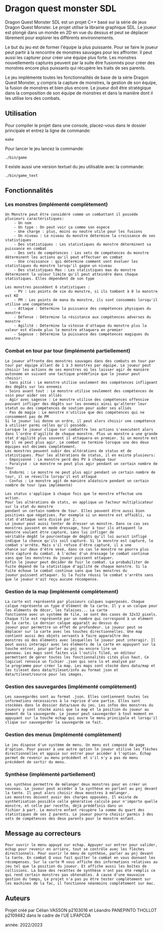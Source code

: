 # Dragon quest monster SDL

Dragon Quest Monster SDL est un projet C++ basé sur la série de jeux Dragon Quest Monster. Le projet utilise la librairie graphique SDL. Le joueur est plongé dans un monde en 2D en vue du dessus et peut se déplacer librement pour explorer les différents environnements.

Le but du jeu est de former l'équipe la plus puissante. Pour se faire le joueur peut partir à la rencontre de monstres sauvages pour les affronter. Il peut aussi les capturer pour créer une équipe plus forte. Les monstres nouvellements capturés peuvent par la suite être fusionnés pour créer des monstres encore plus puissants qui récupère les traits de ses parents.

Le jeu implémente toutes les fonctionnalités de base de la série Dragon Quest Monster, y compris la capture de monstres, la gestion de son équipe, la fusion de monstres et bien plus encore. Le joueur doit être stratégique dans la composition de son équipe de monstres et dans la manière dont il les utilise lors des combats.

## Utilisation

Pour compiler le projet dans une console, placez-vous dans le dossier principale et entrez la ligne de commande:

```
make
```

Pour lancer le jeu lancez la commande:

```
./bin/game
```

Il existe aussi une version textuel du jeu utilisable avec la commande:

```
./bin/game_text
```

## Fonctionnalités

### Les monstres (implémenté complètement)
    Un Monstre peut être considéré comme un combattant il possède plusieurs caractéristiques:
        - Un nom
        - Un type : On peut voir ça comme son espece
        - Une charge : plus, moins ou neutre utile pour les fusions
        - Un niveau : Le niveau du monstre détermine la croissance de ses statistiques
        - Des statistiques : Les statistiques du monstre déterminent sa puissance en combat
        - Des sets de compétences : Les sets de compétences du monstre déterminent les actions qu'il peut effectuer en combat
        - Une croissance : qui détermine comment vont évoluer les statistiques du monstre lorsqu'il gagne un niveau
        - Des statistiques Max : Les statistiques max du monstre déterminent la valeur limite qu'il peut atteindre dans chaque statistiques. Elles dépendent de son type
    
    Les monstres possèdent 6 statistiques : 
        - PV : Les points de vie du monstre, si ils tombent à 0 le monstre est KO
        - PM : Les points de mana du monstre, ils sont consommés lorsqu'il utilise une compétence
        - Attaque : Détermine la puissance des compétences physiques du monstre
        - Défense : Détermine la résistance aux compétences adverses du monstre
        - Agilité : Détermine la vitesse d'attaque du monstre plus la valeur est élevée plus le monstre attaquera en premier
        - Sagesse : Détermine la puissance des compétences magiques du monstre


### Combat en tour par tour (implémenté partiellement)
    Le joueur affronte des monstres sauvages dans des combats en tour par tour par équipe allant de 1 à 3 monstres par équipe. Le joueur peut choisir les actions de ses monstres où les laisser agir de manière autonome en suivant une tactique prédéfinie que le joueur peut choisir:
    - Sans pitié : Le monstre utilise seulement des compétences infligeant des dégâts sur les ennemis
    - Soins avant tout : Le monstre utilise seulement des compétences de soin pour aider ses alliés
    - Agir avec sagesse : Le monstre utilise des compétences offensive pouvant infliger des dégâts sur les ennemis ainsi qu'alterer leur statut ou des compétences de soutien pour aider ses alliés
    - Pas de magie : Le monstre n'utilise que des compétences qui ne consomment pas de PM
    Si le joueur lui donne un ordre, il peut alors choisir une compétence à utiliser parmi celles qu'il possède.
    Lorsque le joueur clique sur combattre les actions s'executent alors dans l'ordre d'agilité de chaque monstre. Plus un monstre a une grande stat d'agilité plus souvent il attaquera en premier. Si un monstre est KO il ne peut plus agir. Le combat se termine lorsque une des deux équipes est décimés complètement.
    Les monstres peuvent subir des altérations de status et de statistiques. Pour les altérations de status, il en existe plusieurs:
    - Empoisonné : Le monstre perd des PV à chaque tour
    - Paralysé : Le monstre ne peut plus agir pendant un certain nombre de tour
    - Endormi : Le monstre ne peut plus agir pendant un certain nombre de tour, il se réveille lorsqu'il est attaqué
    - Confus : Le monstre agit de manière aléatoire pendant un certain nombre de tour (pas implémenté)
    
    Les status s'applique à chaque fois que le monstre effectue une action.
    Pour les altérations de stats, on applique un facteur multiplicateur sur la stat du monstre 
    pendant un certain nombre de tour. Elles peuvent être aussi bien positives que négatives. Par exemple si un monstre est affaibli, sa stat d'attaque sera divisé par 2.
    Le joueur peut aussi tenter de dresser un monstre. Dans ce cas ses monstres passent en mode dressage, tour à tour ils attaquent le monstre voulant être capturé, sans lui infliger de 
    véritable dégât le pourcentage de dégâts qu'il lui aurait infligé indique la chance qu'ils soit capturé. Si le monstre est capturé, le combat s'arrête. Mais s'il refuse d'être capturé, il a une 
    chance sur deux d'être vexé, dans ce cas le monstre ne pourra plus être capturé du combat. À l'échec d'un dressage le combat continue sans que les monstres du joueur puissent attaquer.
    Enfin le joueur peut décider de fuir le combat. La probabiliter de fuite dépend de la statistique d'agilité de chaque monstre. Si la fuite échoue le combat continue sans que les monstres du 
    joueur puissent attaquer. Si la fuite réussi le combat s'arrête sans que le joueur n'ait reçu aucune récompense.

### Gestion de la map (implémenté complètement)
    La carte est représenté par plusieurs calques superposés. Chaque calque représente un type d'élément de la carte. Il y a un calque pour les éléments de décor, les falaises... La carte 
    fonctionne avec un système de tile, se sont des cases de 32x32 pixels. Chaque tile est représenté par un nombre qui correspond à un élément de la carte. Le dernier calque apparaît au dessus du 
    joueur pour permettre un effet de profondeur. Le joueur peut se déplacer sur la carte avec les touches directionnelles. Une map contient aussi des objets servants à faire apparaître des 
    monstres où des éléments avec lesquelles le joueur peut interagir. Il peut aussi interagir avec les éléments de la carte en appuyant sur la touche entrer, pour parler au pnj ou encore lire un 
    panneau. Les maps sont faites via l'outils Tiled, un éditeur permettant de gérer toutes les fonctionnalités cités plus haut. Ce logiciel renvoie un fichier .json qui sera lu et analysé par
    le programme pour créer la map. Les maps sont stocké dans data/map et les tileset dans data/tileset/info au format json et data/tileset/source pour les images.

### Gestion des sauvegardes (implémenté complètement)
    Les sauvegardes sont au format .json. Elles contiennent toutes les informations nécessaires à la reprise d'une partie. Elles sont stockées dans le dossier data/save du jeu. Les infos des monstres du joueurs y sont stocké ainsi que la map et la position du joueur au moment de la sauvegarde. Le joueur peut sauvegarder à tout moment en appuyant sur la touche echap qui ouvre le menu principale et lorsqu'il clique sur sauvegarder la sauvegarde se fait.

### Gestion des menus (implémenté complètement)
    Le jeu dispose d'un système de menu. Un menu est composé de page d'option. Pour passer à une autre option le joueur utilise les flèches directionnelles et appuie sur entrer pour accéder à l'option. Échap permet de revenir au menu précédent et s'il n'y a pas de menu précédent de sortir du menu.

### Synthèse (implémenté partiellement)
    Les synthèse permettre de mélanger deux monstres pour en créer un nouveau. Le joueur peut accéder à la synthèse en parlant au pnj devant la tante. Il peut alors choisir deux monstres à mélanger. 
    Les monstres doivent avoir des charges opposées. Il existe de synthétisation possible celle générative calculé pour n'importe quelle monstre, et celle par recette, déjà prédéfinis dans un 
    fichier à part. Le monstre enfant récupère la somme du quart des statistiques de ses 2 parents. Le joueur pourra choisir parmis 3 des sets de compétences des deux parents pour le monstre enfant.

## Message au correcteurs
    Pour ouvrir le menu appuyé sur echap. Appuyer sur entrer pour valider, echap pour revenir en arrière, tout se contrôle avec les flèches directionnels. Pour ouvrir le menu de synthèse, parler au pnj devant la tante. En combat Q vous fait quitter le combat en vous donnant les récompenses. Sur la carte M vous affiche des informations relatives au jeu tel que la position du joueur. Et affiche aussi les boîtes de collisions. La base des recettes de synthèse n'ont pas été remplis ce qui rend certain monstres pas obtenables. À cause d'une mauvaise gestion du temps, Le projet n'a pas pu être tester complètement sur les machines de la fac, il fonctionne néanmoins complètement sur mac.

## Auteurs

Projet créé par Célian VASSON p2103016 et Léandro PANEPINTO THOLLOT p2109482 dans le cadre de l'UE LIFAPCDA 

année: 2022/2023 
